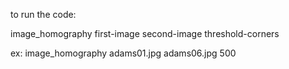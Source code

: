 
to run the code:

image_homography first-image second-image threshold-corners

ex: image_homography adams01.jpg adams06.jpg 500
